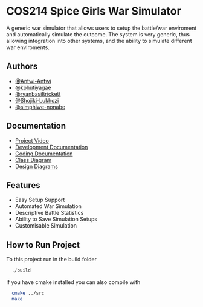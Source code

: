 
# COS214 Spice Girls War Simulator

A generic war simulator that allows users to setup the battle/war enviroment and automatically 
simulate the outcome. The system is very generic, thus allowing integration into other systems,
and the ability to simulate different war enviroments.


## Authors

- [@Antwi-Antwi](https://www.github.com/Antwi-Antwi)
- [@kphutiyagae](https://www.github.com/kphutiyagae)
- [@ryanbasiltrickett](https://www.github.com/ryanbasiltrickett)
- [@Shojiki-Lukhozi](https://www.github.com/Shojiki-Lukhozi)
- [@simphiwe-nonabe](https://www.github.com/simphiwe-nonabe)


## Documentation

- [Project Video](docs/COS%20214%20Spice%20Girls%20Demo%20Video%20.mp4)
- [Development Documentation](docs/Spice%20GIrls%20Project%20Report.pdf)
- [Coding Documentation](docs/Code%20Documentation.pdf)
- [Class Diagram](docs/diagrams/SystemClassDiagram.jpg)
- [Design Diagrams](docs/diagrams)


## Features

- Easy Setup Support
- Automated War Simulation
- Descriptive Battle Statistics
- Ability to Save Simulation Setups
- Customisable Simulation


## How to Run Project

To  this project run in the build folder

```bash
  ./build
```

If you have cmake installed you can also compile with

```bash
  cmake ../src
  make
```

